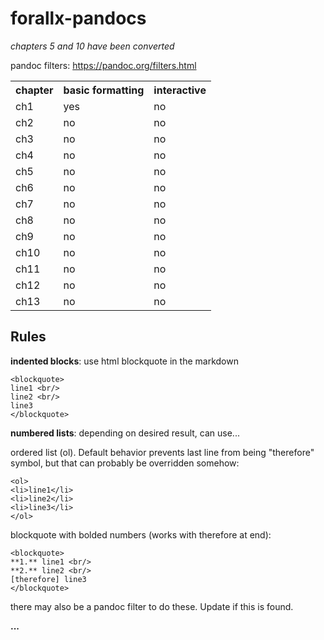 # forallx-pandocs

*chapters 5 and 10 have been converted*



pandoc filters: https://pandoc.org/filters.html

<table>
  <tr>
    <th>chapter</th><th>basic formatting</th><th>interactive</th>
  </tr>
  <tr>
    <td>ch1</td><td>yes</td><td>no</td>
  </tr>
  <tr>
    <td>ch2</td><td>no</td><td>no</td>
  </tr>
  <tr>
    <td>ch3</td><td>no</td><td>no</td>
  </tr>
  <tr>
    <td>ch4</td><td>no</td><td>no</td>
  </tr>
  <tr>
    <td>ch5</td><td>no</td><td>no</td>
  </tr>
  <tr>
    <td>ch6</td><td>no</td><td>no</td>
  </tr>
  <tr>
    <td>ch7</td><td>no</td><td>no</td>
  </tr>
  <tr>
    <td>ch8</td><td>no</td><td>no</td>
  </tr>
  <tr>
    <td>ch9</td><td>no</td><td>no</td>
  </tr>
  <tr>
    <td>ch10</td><td>no</td><td>no</td>
  </tr>
  <tr>
    <td>ch11</td><td>no</td><td>no</td>
  </tr>
  <tr>
    <td>ch12</td><td>no</td><td>no</td>
  </tr>
  <tr>
    <td>ch13</td><td>no</td><td>no</td>
  </tr>
</table>

## Rules

**indented blocks**: use html blockquote in the markdown

    <blockquote>
    line1 <br/>
    line2 <br/>
    line3
    </blockquote>

**numbered lists**: depending on desired result, can use... <br/>

ordered list (ol). Default behavior prevents last line from being "therefore" symbol, but that can probably be overridden somehow:

    <ol>
    <li>line1</li>
    <li>line2</li>
    <li>line3</li>
    </ol>

blockquote with bolded numbers (works with therefore at end):

    <blockquote>
    **1.** line1 <br/>
    **2.** line2 <br/>
    [therefore] line3
    </blockquote>

there may also be a pandoc filter to do these. Update if this is found.

**...**
